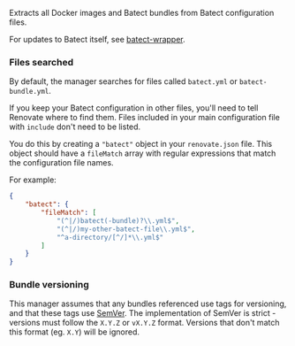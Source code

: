 Extracts all Docker images and Batect bundles from Batect configuration files.

For updates to Batect itself, see [batect-wrapper](../batect-wrapper/index.md).

### Files searched

By default, the manager searches for files called `batect.yml` or `batect-bundle.yml`.

If you keep your Batect configuration in other files, you'll need to tell Renovate where to find them.
Files included in your main configuration file with `include` don't need to be listed.

You do this by creating a `"batect"` object in your `renovate.json` file.
This object should have a `fileMatch` array with regular expressions that match the configuration file names.

For example:

```json
{
    "batect": {
        "fileMatch": [
            "(^|/)batect(-bundle)?\\.yml$",
            "(^|/)my-other-batect-file\\.yml$",
            "^a-directory/[^/]*\\.yml$"
        ]
    }
}
```

### Bundle versioning

This manager assumes that any bundles referenced use tags for versioning, and that these tags use [SemVer](../../versioning/semver/index.md).
The implementation of SemVer is strict - versions must follow the `X.Y.Z` or `vX.Y.Z` format.
Versions that don't match this format (eg. `X.Y`) will be ignored.
